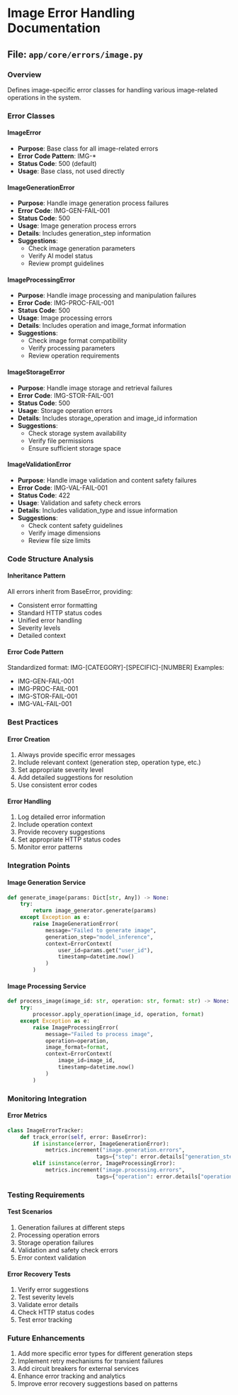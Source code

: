 # Image Error Handling Documentation

## File: `app/core/errors/image.py`

### Overview
Defines image-specific error classes for handling various image-related operations in the system.

### Error Classes

#### ImageError
- **Purpose**: Base class for all image-related errors
- **Error Code Pattern**: IMG-*
- **Status Code**: 500 (default)
- **Usage**: Base class, not used directly

#### ImageGenerationError
- **Purpose**: Handle image generation process failures
- **Error Code**: IMG-GEN-FAIL-001
- **Status Code**: 500
- **Usage**: Image generation process errors
- **Details**: Includes generation_step information
- **Suggestions**:
  - Check image generation parameters
  - Verify AI model status
  - Review prompt guidelines

#### ImageProcessingError
- **Purpose**: Handle image processing and manipulation failures
- **Error Code**: IMG-PROC-FAIL-001
- **Status Code**: 500
- **Usage**: Image processing errors
- **Details**: Includes operation and image_format information
- **Suggestions**:
  - Check image format compatibility
  - Verify processing parameters
  - Review operation requirements

#### ImageStorageError
- **Purpose**: Handle image storage and retrieval failures
- **Error Code**: IMG-STOR-FAIL-001
- **Status Code**: 500
- **Usage**: Storage operation errors
- **Details**: Includes storage_operation and image_id information
- **Suggestions**:
  - Check storage system availability
  - Verify file permissions
  - Ensure sufficient storage space

#### ImageValidationError
- **Purpose**: Handle image validation and content safety failures
- **Error Code**: IMG-VAL-FAIL-001
- **Status Code**: 422
- **Usage**: Validation and safety check errors
- **Details**: Includes validation_type and issue information
- **Suggestions**:
  - Check content safety guidelines
  - Verify image dimensions
  - Review file size limits

### Code Structure Analysis

#### Inheritance Pattern
All errors inherit from BaseError, providing:
- Consistent error formatting
- Standard HTTP status codes
- Unified error handling
- Severity levels
- Detailed context

#### Error Code Pattern
Standardized format: IMG-[CATEGORY]-[SPECIFIC]-[NUMBER]
Examples:
- IMG-GEN-FAIL-001
- IMG-PROC-FAIL-001
- IMG-STOR-FAIL-001
- IMG-VAL-FAIL-001

### Best Practices

#### Error Creation
1. Always provide specific error messages
2. Include relevant context (generation step, operation type, etc.)
3. Set appropriate severity level
4. Add detailed suggestions for resolution
5. Use consistent error codes

#### Error Handling
1. Log detailed error information
2. Include operation context
3. Provide recovery suggestions
4. Set appropriate HTTP status codes
5. Monitor error patterns

### Integration Points

#### Image Generation Service
```python
def generate_image(params: Dict[str, Any]) -> None:
    try:
        return image_generator.generate(params)
    except Exception as e:
        raise ImageGenerationError(
            message="Failed to generate image",
            generation_step="model_inference",
            context=ErrorContext(
                user_id=params.get("user_id"),
                timestamp=datetime.now()
            )
        )
```

#### Image Processing Service
```python
def process_image(image_id: str, operation: str, format: str) -> None:
    try:
        processor.apply_operation(image_id, operation, format)
    except Exception as e:
        raise ImageProcessingError(
            message="Failed to process image",
            operation=operation,
            image_format=format,
            context=ErrorContext(
                image_id=image_id,
                timestamp=datetime.now()
            )
        )
```

### Monitoring Integration

#### Error Metrics
```python
class ImageErrorTracker:
    def track_error(self, error: BaseError):
        if isinstance(error, ImageGenerationError):
            metrics.increment("image.generation.errors", 
                            tags={"step": error.details["generation_step"]})
        elif isinstance(error, ImageProcessingError):
            metrics.increment("image.processing.errors",
                            tags={"operation": error.details["operation"]})
```

### Testing Requirements

#### Test Scenarios
1. Generation failures at different steps
2. Processing operation errors
3. Storage operation failures
4. Validation and safety check errors
5. Error context validation

#### Error Recovery Tests
1. Verify error suggestions
2. Test severity levels
3. Validate error details
4. Check HTTP status codes
5. Test error tracking

### Future Enhancements
1. Add more specific error types for different generation steps
2. Implement retry mechanisms for transient failures
3. Add circuit breakers for external services
4. Enhance error tracking and analytics
5. Improve error recovery suggestions based on patterns 